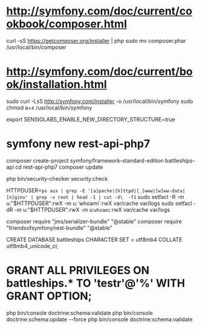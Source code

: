 # http://symfony.com/doc/current/cookbook/composer.html
curl -sS https://getcomposer.org/installer | php
sudo mv composer.phar /usr/local/bin/composer

# http://symfony.com/doc/current/book/installation.html
sudo curl -LsS http://symfony.com/installer -o /usr/local/bin/symfony
sudo chmod a+x /usr/local/bin/symfony

export SENSIOLABS_ENABLE_NEW_DIRECTORY_STRUCTURE=true
# symfony new rest-api-php7
composer create-project symfony/framework-standard-edition battleships-api
cd rest-api-php7
composer update

php bin/security-checker security:check

HTTPDUSER=`ps aux | grep -E '[a]pache|[h]ttpd|[_]www|[w]ww-data|[n]ginx' | grep -v root | head -1 | cut -d\  -f1`
sudo setfacl -R -m u:"$HTTPDUSER":rwX -m u:`whoami`:rwX var/cache var/logs
sudo setfacl -dR -m u:"$HTTPDUSER":rwX -m u:`whoami`:rwX var/cache var/logs


composer require "jms/serializer-bundle" "@stable"
composer require "friendsofsymfony/rest-bundle" "@stable"

CREATE DATABASE battleships CHARACTER SET = utf8mb4 COLLATE utf8mb4_unicode_ci;
# GRANT ALL PRIVILEGES ON battleships.* TO 'testr'@'%' WITH GRANT OPTION;

php bin/console doctrine:schema:validate
php bin/console doctrine:schema:update --force
php bin/console doctrine:schema:validate
